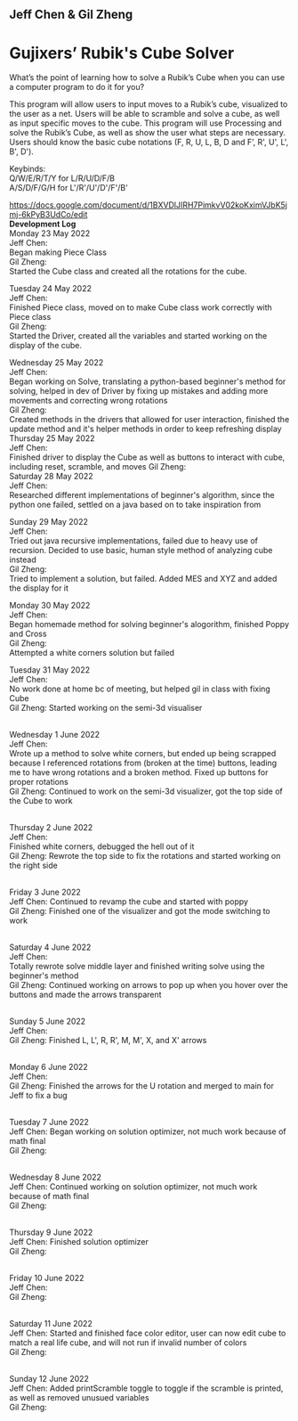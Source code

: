 ## Jeff Chen & Gil Zheng

# Gujixers’ Rubik's Cube Solver

What’s the point of learning how to solve a Rubik’s Cube when you can use a computer program to do it for you? 

This program will allow users to input moves to a Rubik’s cube, visualized to the user as a net. Users will be able to scramble and solve a cube, as well as input specific moves to the cube. This program will use Processing and solve the Rubik’s Cube, as well as show the user what steps are necessary. Users should know the basic cube notations (F, R, U, L, B, D and F’, R', U', L', B', D').

Keybinds: <br/>
Q/W/E/R/T/Y for L/R/U/D/F/B <br/>
A/S/D/F/G/H for L'/R'/U'/D'/F'/B' <br/>

https://docs.google.com/document/d/1BXVDlJIRH7PimkvV02koKximVJbK5jmj-6kPyB3UdCo/edit <br />
 **Development Log** <br />
Monday 23 May 2022 <br />
Jeff Chen: <br />
Began making Piece Class <br />
Gil Zheng: <br />
Started the Cube class and created all the rotations for the cube. <br />

Tuesday 24 May 2022 <br />
Jeff Chen: <br />
Finished Piece class, moved on to make Cube class work correctly with Piece class <br />
Gil Zheng: <br />
Started the Driver, created all the variables and started working on the display of the cube. <br />

Wednesday 25 May 2022 <br />
Jeff Chen: <br />
Began working on Solve, translating a python-based beginner's method for solving, helped in dev of Driver by fixing up mistakes and adding more movements and correcting wrong rotations <br />
Gil Zheng: <br />
Created methods in the drivers that allowed for user interaction, finished the update method and it's helper methods in order to keep refreshing display <br />
Thursday 25 May 2022 <br />
Jeff Chen: <br />
Finished driver to display the Cube as well as buttons to interact with cube, including reset, scramble, and moves
Gil Zheng: <br />
Saturday 28 May 2022 <br />
Jeff Chen: <br />
Researched different implementations of beginner's algorithm, since the python one failed, settled on a java based on to take inspiration from <br />

Sunday 29 May 2022 <br />
Jeff Chen: <br />
Tried out java recursive implementations, failed due to heavy use of recursion. Decided to use basic, human style method of analyzing cube instead <br /> 
Gil Zheng: <br /> 
Tried to implement a solution, but failed. Added MES and XYZ and added the display for it <br />

Monday 30 May 2022 <br />
Jeff Chen: <br />
Began homemade method for solving beginner's alogorithm, finished Poppy and Cross<br /> 
Gil Zheng: <br /> 
Attempted a white corners solution but failed <br /> 


Tuesday 31 May 2022 <br />
Jeff Chen: <br />
No work done at home bc of meeting, but helped gil in class with fixing Cube<br /> 
Gil Zheng: Started working on the semi-3d visualiser <br /> 
<br /> 

Wednesday 1 June 2022 <br />
Jeff Chen: <br />
Wrote up a method to solve white corners, but ended up being scrapped because I referenced rotations from (broken at the time) buttons, leading me to have wrong rotations and a broken method. Fixed up buttons for proper rotations<br /> 
Gil Zheng: Continued to work on the semi-3d visualizer, got the top side of the Cube to work<br /> 
<br /> 

Thursday 2 June 2022 <br />
Jeff Chen: <br />
Finished white corners, debugged the hell out of it<br /> 
Gil Zheng: Rewrote the top side to fix the rotations and started working on the right side<br /> 
<br />  

Friday 3 June 2022 <br />
Jeff Chen: Continued to revamp the cube and started with poppy<br />
Gil Zheng: Finished one of the visualizer and got the mode switching to work <br /> 
<br /> 

Saturday 4 June 2022 <br/>
Jeff Chen: <br/>
Totally rewrote solve middle layer and finished writing solve using the beginner's method <br/>
Gil Zheng: Continued working on arrows to pop up when you hover over the buttons and made the arrows transparent<br /> 
<br />  

Sunday 5 June 2022 <br/>
Jeff Chen: <br/>
Gil Zheng: Finished L, L', R, R', M, M', X, and X' arrows <br /> 
<br /> 

Monday 6 June 2022 <br/>
Jeff Chen: <br/>
Gil Zheng: Finished the arrows for the U rotation and merged to main for Jeff to fix a bug<br /> 
<br /> 

Tuesday 7 June 2022 <br/>
Jeff Chen: Began working on solution optimizer, not much work because of math final<br/>
Gil Zheng: <br /> 
<br /> 

Wednesday 8 June 2022 <br/>
Jeff Chen: Continued working on solution optimizer, not much work because of math final<br/>
Gil Zheng: <br /> 
<br /> 

Thursday 9 June 2022 <br/>
Jeff Chen: Finished solution optimizer<br/>
Gil Zheng: <br /> 
<br /> 

Friday 10 June 2022 <br/>
Jeff Chen:<br/>
Gil Zheng: <br /> 
<br /> 

Saturday 11 June 2022 <br/>
Jeff Chen: Started and finished face color editor, user can now edit cube to match a real life cube, and will not run if invalid number of colors<br/>
Gil Zheng: <br /> 
<br /> 

Sunday 12 June 2022 <br/>
Jeff Chen: Added printScramble toggle to toggle if the scramble is printed, as well as removed unusued variables<br/>
Gil Zheng: <br /> 
<br /> 
